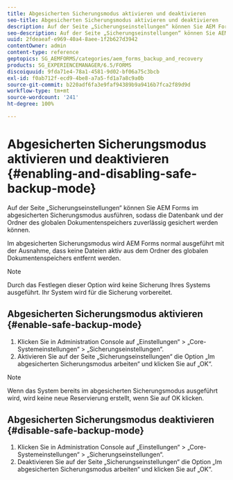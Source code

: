 ```yaml
---
title: Abgesicherten Sicherungsmodus aktivieren und deaktivieren
seo-title: Abgesicherten Sicherungsmodus aktivieren und deaktivieren
description: Auf der Seite „Sicherungseinstellungen“ können Sie AEM Forms im abgesicherten Sicherungsmodus ausführen, sodass die Datenbank und der Ordner des globalen Dokumentenspeichers zuverlässig gesichert werden können. Erfahren Sie mehr über die Aktivierung und Deaktivierung des Sicherungsmodus.
seo-description: Auf der Seite „Sicherungseinstellungen“ können Sie AEM Forms im abgesicherten Sicherungsmodus ausführen, sodass die Datenbank und der Ordner des globalen Dokumentenspeichers zuverlässig gesichert werden können. Erfahren Sie mehr über die Aktivierung und Deaktivierung des Sicherungsmodus.
uuid: 2fdeaeaf-e969-40a4-8aee-1f2b627d3942
contentOwner: admin
content-type: reference
geptopics: SG_AEMFORMS/categories/aem_forms_backup_and_recovery
products: SG_EXPERIENCEMANAGER/6.5/FORMS
discoiquuid: 9fda71e4-78a1-4581-9d02-bf06a75c3bcb
exl-id: f0ab712f-ecd9-4be8-a7a5-fd1a7a8c9a0b
source-git-commit: b220adf6fa3e9faf94389b9a9416b7fca2f89d9d
workflow-type: tm+mt
source-wordcount: '241'
ht-degree: 100%

---
```


# Abgesicherten Sicherungsmodus aktivieren und deaktivieren {#enabling-and-disabling-safe-backup-mode}

Auf der Seite „Sicherungseinstellungen“ können Sie AEM Forms im abgesicherten Sicherungsmodus ausführen, sodass die Datenbank und der Ordner des globalen Dokumentenspeichers zuverlässig gesichert werden können.

Im abgesicherten Sicherungsmodus wird AEM Forms normal ausgeführt mit der Ausnahme, dass keine Dateien aktiv aus dem Ordner des globalen Dokumentenspeichers entfernt werden.

>[!NOTE]
>
>Durch das Festlegen dieser Option wird keine Sicherung Ihres Systems ausgeführt. Ihr System wird für die Sicherung vorbereitet.

## Abgesicherten Sicherungsmodus aktivieren {#enable-safe-backup-mode}

1. Klicken Sie in Administration Console auf „Einstellungen“ > „Core-Systemeinstellungen“ > „Sicherungseinstellungen“.
1. Aktivieren Sie auf der Seite „Sicherungseinstellungen“ die Option „Im abgesicherten Sicherungsmodus arbeiten“ und klicken Sie auf „OK“.

>[!NOTE]
>
>Wenn das System bereits im abgesicherten Sicherungsmodus ausgeführt wird, wird keine neue Reservierung erstellt, wenn Sie auf OK klicken.

## Abgesicherten Sicherungsmodus deaktivieren  {#disable-safe-backup-mode}

1. Klicken Sie in Administration Console auf „Einstellungen“ > „Core-Systemeinstellungen“ > „Sicherungseinstellungen“.
1. Deaktivieren Sie auf der Seite „Sicherungseinstellungen“ die Option „Im abgesicherten Sicherungsmodus arbeiten“ und klicken Sie auf „OK“.
